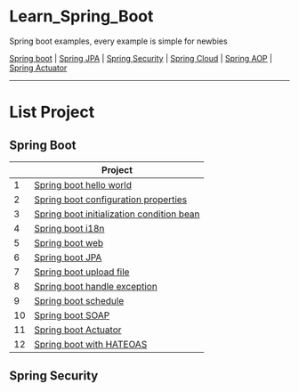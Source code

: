 # Learn_Spring_Boot

Spring boot examples, every example is simple for newbies

[Spring boot](https://spring.io/projects/spring-boot) | [Spring JPA](https://docs.spring.io/spring-data/jpa/docs/current/reference/html/) | [Spring Security](https://docs.spring.io/spring-security/reference/index.html) | [Spring Cloud](https://spring.io/projects/spring-cloud) | [Spring AOP](https://www.baeldung.com/spring-aop) | [Spring Actuator](https://www.baeldung.com/spring-boot-actuators)

***

# List Project

## Spring Boot

| | Project |
| ---      | ---       |
| 1        | [Spring boot hello world](https://github.com/vietduc030496/Learn_Spring_Boot/tree/master/spring-boot-hello-world)  |
| 2        | [Spring boot configuration properties](https://github.com/vietduc030496/Learn_Spring_Boot/tree/master/spring-boot-config-properties)  |
| 3        | [Spring boot initialization condition bean](https://github.com/vietduc030496/Learn_Spring_Boot/tree/master/spring-boot-conditional-bean)  |
| 4        | [Spring boot i18n](https://github.com/vietduc030496/Learn_Spring_Boot/tree/master/spring-boot-i18n)  |
| 5        | [Spring boot web](https://github.com/vietduc030496/Learn_Spring_Boot/tree/master/spring-boot-web)  |
| 6        | [Spring boot JPA](https://github.com/vietduc030496/Learn_Spring_Boot/tree/master/Spring-boot-JPA)  |
| 7        | [Spring boot upload file](https://github.com/vietduc030496/Learn_Spring_Boot/tree/master/spring-boot-upload-file)  |
| 8        | [Spring boot handle exception](https://github.com/vietduc030496/Learn_Spring_Boot/tree/master/spring-boot-handle-exception)  |
| 9        | [Spring boot schedule](https://github.com/vietduc030496/Learn_Spring_Boot)  |
| 10       | [Spring boot SOAP](../)  |
| 11       | [Spring boot Actuator](../)  |
| 12       | [Spring boot with HATEOAS](../)  |


## Spring Security

